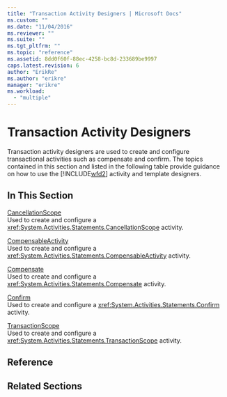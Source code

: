 ```yaml
---
title: "Transaction Activity Designers | Microsoft Docs"
ms.custom: ""
ms.date: "11/04/2016"
ms.reviewer: ""
ms.suite: ""
ms.tgt_pltfrm: ""
ms.topic: "reference"
ms.assetid: 8dd0f60f-88ec-4258-bc8d-233689be9997
caps.latest.revision: 6
author: "ErikRe"
ms.author: "erikre"
manager: "erikre"
ms.workload: 
  - "multiple"
---
```

# Transaction Activity Designers
Transaction activity designers are used to create and configure transactional activities such as compensate and confirm. The topics contained in this section and listed in the following table provide guidance on how to use the [!INCLUDE[wfd2](../workflow-designer/includes/wfd2_md.md)] activity and template designers.  
  
## In This Section  
 [CancellationScope](../workflow-designer/cancellationscope-activity-designer.md)  
 Used to create and configure a <xref:System.Activities.Statements.CancellationScope> activity.  
  
 [CompensableActivity](../workflow-designer/compensableactivity-activity-designer.md)  
 Used to create and configure a <xref:System.Activities.Statements.CompensableActivity> activity.  
  
 [Compensate](../workflow-designer/compensate-activity-designer.md)  
 Used to create and configure a <xref:System.Activities.Statements.Compensate> activity.  
  
 [Confirm](../workflow-designer/confirm-activity-designer.md)  
 Used to create and configure a <xref:System.Activities.Statements.Confirm> activity.  
  
 [TransactionScope](../workflow-designer/transactionscope-activity-designer.md)  
 Used to create and configure a <xref:System.Activities.Statements.TransactionScope> activity.  
  
## Reference  
  
## Related Sections